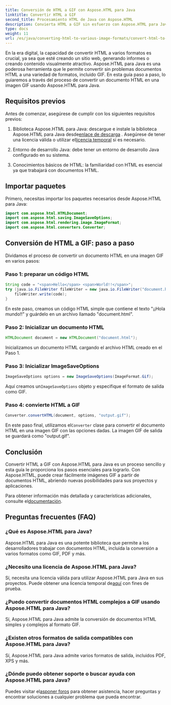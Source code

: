 ```yaml
---
title: Conversión de HTML a GIF con Aspose.HTML para Java
linktitle: Convertir HTML a GIF
second_title: Procesamiento HTML de Java con Aspose.HTML
description: Convierta HTML a GIF sin esfuerzo con Aspose.HTML para Java. Cree imágenes impresionantes a partir de documentos HTML. ¡Empieza ahora!
type: docs
weight: 11
url: /es/java/converting-html-to-various-image-formats/convert-html-to-gif/
---
```


En la era digital, la capacidad de convertir HTML a varios formatos es crucial, ya sea que esté creando un sitio web, generando informes o creando contenido visualmente atractivo. Aspose.HTML para Java es una poderosa herramienta que le permite convertir sin problemas documentos HTML a una variedad de formatos, incluido GIF. En esta guía paso a paso, lo guiaremos a través del proceso de convertir un documento HTML en una imagen GIF usando Aspose.HTML para Java.

## Requisitos previos

Antes de comenzar, asegúrese de cumplir con los siguientes requisitos previos:

1. Biblioteca Aspose.HTML para Java: descargue e instale la biblioteca Aspose.HTML para Java desde[enlace de descarga](https://releases.aspose.com/html/java/) . Asegúrese de tener una licencia válida o utilizar el[licencia temporal](https://purchase.aspose.com/temporary-license/) si es necesario.

2. Entorno de desarrollo Java: debe tener un entorno de desarrollo Java configurado en su sistema.

3. Conocimientos básicos de HTML: la familiaridad con HTML es esencial ya que trabajará con documentos HTML.

## Importar paquetes

Primero, necesitas importar los paquetes necesarios desde Aspose.HTML para Java:

```java
import com.aspose.html.HTMLDocument;
import com.aspose.html.saving.ImageSaveOptions;
import com.aspose.html.rendering.image.ImageFormat;
import com.aspose.html.converters.Converter;
```

## Conversión de HTML a GIF: paso a paso

Dividamos el proceso de convertir un documento HTML en una imagen GIF en varios pasos:

### Paso 1: preparar un código HTML

```java
String code = "<span>Hello</span> <span>World!!</span>";
try (java.io.FileWriter fileWriter = new java.io.FileWriter("document.html")) {
    fileWriter.write(code);
}
```

En este paso, creamos un código HTML simple que contiene el texto "¡¡Hola mundo!!" y guárdelo en un archivo llamado "document.html".

### Paso 2: Inicializar un documento HTML

```java
HTMLDocument document = new HTMLDocument("document.html");
```

Inicializamos un documento HTML cargando el archivo HTML creado en el Paso 1.

### Paso 3: Inicializar ImageSaveOptions

```java
ImageSaveOptions options = new ImageSaveOptions(ImageFormat.Gif);
```

 Aquí creamos un`ImageSaveOptions` objeto y especifique el formato de salida como GIF.

### Paso 4: convierte HTML a GIF

```java
Converter.convertHTML(document, options, "output.gif");
```

 En este paso final, utilizamos el`Converter` clase para convertir el documento HTML en una imagen GIF con las opciones dadas. La imagen GIF de salida se guardará como "output.gif".

## Conclusión

Convertir HTML a GIF con Aspose.HTML para Java es un proceso sencillo y esta guía le proporciona los pasos esenciales para lograrlo. Con Aspose.HTML, puede crear fácilmente imágenes GIF a partir de documentos HTML, abriendo nuevas posibilidades para sus proyectos y aplicaciones.

 Para obtener información más detallada y características adicionales, consulte el[documentación](https://reference.aspose.com/html/java/).

## Preguntas frecuentes (FAQ)

### ¿Qué es Aspose.HTML para Java?
   Aspose.HTML para Java es una potente biblioteca que permite a los desarrolladores trabajar con documentos HTML, incluida la conversión a varios formatos como GIF, PDF y más.

### ¿Necesito una licencia de Aspose.HTML para Java?
 Sí, necesita una licencia válida para utilizar Aspose.HTML para Java en sus proyectos. Puede obtener una licencia temporal de[aquí](https://purchase.aspose.com/temporary-license/) con fines de prueba.

### ¿Puedo convertir documentos HTML complejos a GIF usando Aspose.HTML para Java?
Sí, Aspose.HTML para Java admite la conversión de documentos HTML simples y complejos al formato GIF.

### ¿Existen otros formatos de salida compatibles con Aspose.HTML para Java?
Sí, Aspose.HTML para Java admite varios formatos de salida, incluidos PDF, XPS y más.

### ¿Dónde puedo obtener soporte o buscar ayuda con Aspose.HTML para Java?
 Puedes visitar el[asponer foros](https://forum.aspose.com/) para obtener asistencia, hacer preguntas y encontrar soluciones a cualquier problema que pueda encontrar.